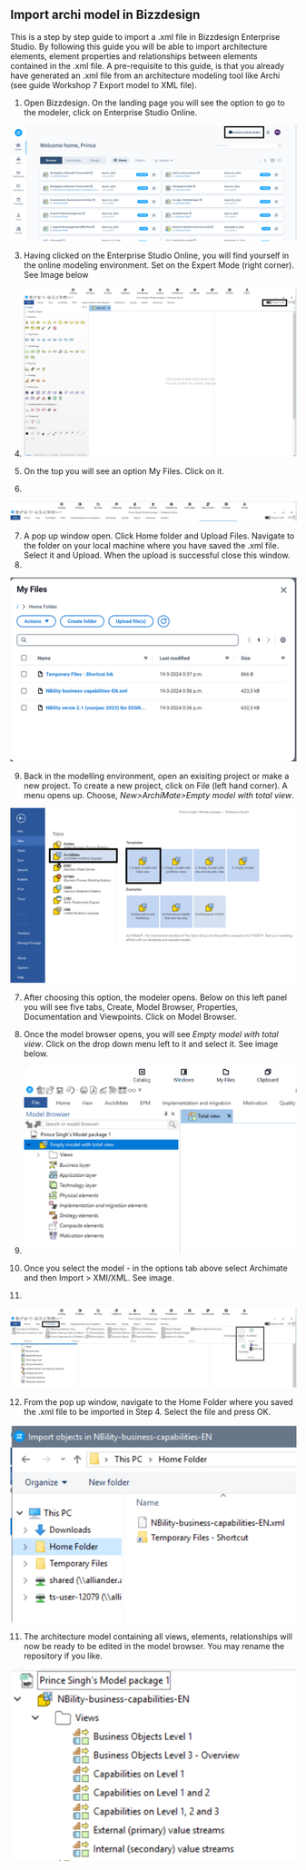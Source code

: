 ## Import archi model in Bizzdesign
This is a step by step guide to import a .xml file in Bizzdesign Enterprise Studio. By following this guide you will be able to import architecture elements, element properties and relationships between elements contained in the .xml file. A pre-requisite to this guide, is that you already have generated an .xml file from an architecture modeling tool like Archi (see guide Workshop 7 Export model to XML file). 

1.	Open Bizzdesign. On the landing page you will see the option to go to the modeler, click on Enterprise Studio Online.
   
   ![coArchi-refresh-model](https://github.com/NBility-Model/.github/blob/main/images/Landing%20page%20BiZZdesign.png)
  	
3. Having clicked on the Enterprise Studio Online, you will find yourself in the online modeling environment. Set on the Expert Mode (right corner). See Image below
4. 
   ![coArchi-refresh-model](https://github.com/NBility-Model/.github/blob/main/images/Modeler%20landing%20page.png)
   
5. On the top you will see an option My Files. Click on it.
6. 
 ![coArchi-refresh-model](https://github.com/NBility-Model/.github/blob/main/images/Home%20Folder%20option.png)

7. A pop up window open. Click Home folder and Upload Files. Navigate to the folder on your local machine where you have saved the .xml file. Select it and Upload. When the upload is successful close this window.
8. 
 ![coArchi-refresh-model](https://github.com/NBility-Model/.github/blob/main/images/My%20Files.png)

9.	Back in the modelling environment, open an exisiting project or make a new project. To create a new project, click on File (left hand corner). A menu opens up. Choose, _New>ArchiMate>Empty model with total view_.

   ![coArchi-refresh-model](https://github.com/NBility-Model/.github/blob/main/images/Creating%20an%20empty%20model%20with%20total%20view.png)
  	
7. After choosing this option, the modeler opens. Below on this left panel you will see five tabs, Create, Model Browser, Properties, Documentation and Viewpoints. Click on Model Browser.
8. Once the model browser opens, you will see _Empty model with total view_. Click on the drop down menu left to it and select it. See image below.
9. 
   ![coArchi-refresh-model](https://github.com/NBility-Model/.github/blob/main/images/Empty%20model%20with%20total%20view.png)
   
10. Once you select the model - in the options tab above select Archimate and then Import > XMI/XML. See image.
11. 
   ![coArchi-refresh-model](https://github.com/NBility-Model/.github/blob/main/images/Import%20options.png)
   
12.	From the pop up window, navigate to the Home Folder where you saved the .xml file to be imported in Step 4. Select the file and press OK.

 ![coArchi-refresh-model](https://github.com/NBility-Model/.github/blob/main/images/Home%20Folder%20structure.png)
 
11.	The architecture model containing all views, elements, relationships will now be ready to be edited in the model browser. You may rename the repository if you like.
 
 ![coArchi-refresh-model](https://github.com/NBility-Model/.github/blob/main/images/View%20original%20Model.png)




